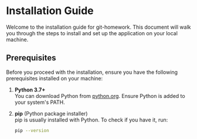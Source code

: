 # Installation Guide

Welcome to the installation guide for git-homework. This document will walk you through the steps to install and set up the application on your local machine.

## Prerequisites

Before you proceed with the installation, ensure you have the following prerequisites installed on your machine:

1. **Python 3.7+**  
   You can download Python from [python.org](https://www.python.org/downloads/). Ensure Python is added to your system's PATH.

2. **pip** (Python package installer)  
   pip is usually installed with Python. To check if you have it, run:

   ```bash
   pip --version
